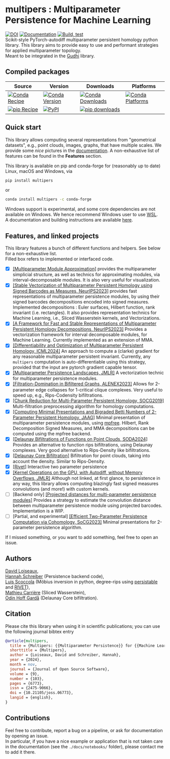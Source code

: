 # multipers : Multiparameter Persistence for Machine Learning
[![DOI](https://joss.theoj.org/papers/10.21105/joss.06773/status.svg)](https://doi.org/10.21105/joss.06773) [![Documentation](https://img.shields.io/badge/Documentation-website-blue)](https://davidlapous.github.io/multipers) [![Build, test](https://github.com/DavidLapous/multipers/actions/workflows/python_PR.yml/badge.svg)](https://github.com/DavidLapous/multipers/actions/workflows/python_PR.yml)
<br>
Scikit-style PyTorch-autodiff multiparameter persistent homology python library. 
This library aims to provide easy to use and performant strategies for applied multiparameter topology.
<br> Meant to be integrated in the [Gudhi](https://gudhi.inria.fr/) library.

## Compiled packages
| Source | Version | Downloads | Platforms | 
| --- | --- | --- | --- | 
| [![Conda Recipe](https://img.shields.io/badge/conda-recipe-green.svg)](https://anaconda.org/conda-forge/multipers)| [![Conda Version](https://img.shields.io/conda/vn/conda-forge/multipers.svg)](https://anaconda.org/conda-forge/multipers) |  [![Conda Downloads](https://img.shields.io/conda/dn/conda-forge/multipers.svg)](https://anaconda.org/conda-forge/multipers) |[![Conda Platforms](https://img.shields.io/conda/pn/conda-forge/multipers.svg)](https://anaconda.org/conda-forge/multipers) | 
| [![pip Recipe](https://img.shields.io/badge/pip-package-green.svg)](https:///pypi.org/project/multipers) | [![PyPI](https://img.shields.io/pypi/v/multipers?color=green)](https://pypi.org/project/multipers) | [![ pip downloads](https://static.pepy.tech/badge/multipers)](https://pepy.tech/project/multipers) | | 



## Quick start
This library allows computing several representations from "geometrical datasets", e.g., point clouds, images, graphs, that have multiple scales.
We provide some *nice* pictures in the [documentation](https://davidlapous.github.io/multipers/index.html). 
A non-exhaustive list of features can be found in the **Features** section.

This library is available on pip and conda-forge for (reasonably up to date) Linux, macOS and Windows, via
```sh
pip install multipers
```
or 
```sh
conda install multipers -c conda-forge
```

Windows support is experimental, and some core dependencies are not available on Windows.
We hence recommend Windows user to use [WSL](https://learn.microsoft.com/en-us/windows/wsl/).
<br>
A documentation and building instructions are available
[here](https://davidlapous.github.io/multipers/compilation.html).


## Features, and linked projects
This library features a bunch of different functions and helpers. See below for a non-exhaustive list.
<br>Filled box refers to implemented or interfaced code.
 - [x] [[Multiparameter Module Approximation]](https://arxiv.org/abs/2206.02026) provides the multiparameter simplicial structure, as well as technics for approximating modules, via interval-decomposable modules. It is also very useful for visualization.
 - [x] [[Stable Vectorization of Multiparameter Persistent Homology using Signed Barcodes as Measures, NeurIPS2023]](https://proceedings.neurips.cc/paper_files/paper/2023/hash/d75c474bc01735929a1fab5d0de3b189-Abstract-Conference.html) provides fast representations of multiparameter persistence modules, by using their signed barcodes decompositions encoded into signed measures. Implemented decompositions : Euler surfaces, Hilbert function, rank invariant (i.e. rectangles). It also provides representation technics for Machine Learning, i.e., Sliced Wasserstein kernels, and Vectorizations.
 - [x] [[A Framework for Fast and Stable Representations of Multiparameter Persistent Homology Decompositions, NeurIPS2023]](https://proceedings.neurips.cc/paper_files/paper/2023/hash/702b67152ec4435795f681865b67999c-Abstract-Conference.html) Provides a vectorization framework for interval decomposable modules, for Machine Learning. Currently implemented as an extension of MMA.
 - [x] [[Differentiability and Optimization of Multiparameter Persistent Homology, ICML2024]](https://proceedings.mlr.press/v235/scoccola24a.html) An approach to compute a (clarke) gradient for any reasonable multiparameter persistent invariant. Currently, any `multipers` computation is auto-differentiable using this strategy, provided that the input are pytorch gradient capable tensor.
 - [x] [[Multiparameter Persistence Landscapes, JMLR]](https://jmlr.org/papers/v21/19-054.html) A vectorization technic for multiparameter persistence modules.
 - [x] [[Filtration-Domination in Bifiltered Graphs, ALENEX2023]](https://doi.org/10.1137/1.9781611977561.ch3) Allows for 2-parameter edge collapses for 1-critical clique complexes. Very useful to speed up, e.g., Rips-Codensity bifiltrations.
 - [x] [[Chunk Reduction for Multi-Parameter Persistent Homology, SOCG2019]](https://doi.org/10.4230/LIPIcs.SoCG.2019.37) Multi-filtration preprocessing algorithm for homology computations.
 - [x] [[Computing Minimal Presentations and Bigraded Betti Numbers of 2-Parameter Persistent Homology, JAAG]](https://doi.org/10.1137/20M1388425) Minimal presentation of multiparameter persistence modules, using [mpfree](https://bitbucket.org/mkerber/mpfree/src/master/). Hilbert, Rank Decomposition Signed Measures, and MMA decompositions can be computed using the mpfree backend.
 - [x] [[Delaunay Bifiltrations of Functions on Point Clouds, SODA2024]](https://epubs.siam.org/doi/10.1137/1.9781611977912.173) Provides an alternative to function rips bifiltrations, using Delaunay complexes. Very good alternative to Rips-Density like bifiltrations.
 - [x] [[Delaunay Core Bifiltration]](https://arxiv.org/abs/2405.01214) Bifiltration for point clouds, taking into account the density. Similar to Rips-Density. 
 - [x] [[Rivet]](https://github.com/rivetTDA/rivet) Interactive two parameter persistence
 - [x] [[Kernel Operations on the GPU, with Autodiff, without Memory Overflows, JMLR]](http://jmlr.org/papers/v22/20-275.html) Although not linked, at first glance, to persistence in any way, this library allows computing blazingly fast signed measures convolutions (and more!) with custom kernels. 
 - [ ] [Backend only] [[Projected distances for multi-parameter persistence modules]](https://arxiv.org/abs/2206.08818) Provides a strategy to estimate the convolution distance between multiparameter persistence module using projected barcodes. Implementation is a WIP.
 - [ ] [Partial, and experimental] [[Efficient Two-Parameter Persistence Computation via Cohomology, SoCG2023]](https://doi.org/10.4230/LIPIcs.SoCG.2023.15) Minimal presentations for 2-parameter persistence algorithm.

If I missed something, or you want to add something, feel free to open an issue.

## Authors
[David Loiseaux](https://davidlapous.github.io/),<br>
[Hannah Schreiber](https://github.com/hschreiber) (Persistence backend code),<br>
[Luis Scoccola](https://luisscoccola.com/) 
(Möbius inversion in python, degree-rips using [persistable](https://github.com/LuisScoccola/persistable) and [RIVET](https://github.com/rivetTDA/rivet/)),<br>
[Mathieu Carrière](https://www-sop.inria.fr/members/Mathieu.Carriere/) (Sliced Wasserstein),<br>
[Odin Hoff Gardå](https://odinhg.github.io/) (Delaunay Core bifiltration).<br>

## Citation
Please cite this library when using it in scientific publications;
you can use the following journal bibtex entry
```bib
@article{multipers,
  title = {Multipers: {{Multiparameter Persistence}} for {{Machine Learning}}},
  shorttitle = {Multipers},
  author = {Loiseaux, David and Schreiber, Hannah},
  year = {2024},
  month = nov,
  journal = {Journal of Open Source Software},
  volume = {9},
  number = {103},
  pages = {6773},
  issn = {2475-9066},
  doi = {10.21105/joss.06773},
  langid = {english},
}
```
## Contributions
Feel free to contribute, report a bug on a pipeline, or ask for documentation by opening an issue.<br>
In particular, if you have a nice example or application that is not taken care in the documentation (see the `./docs/notebooks/` folder), please contact me to add it there.

